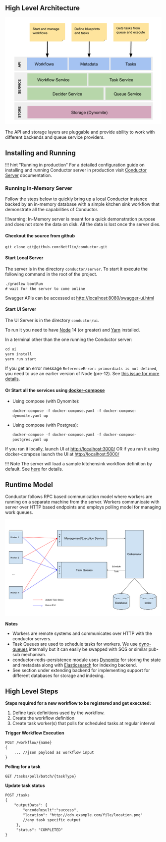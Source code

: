 ## High Level Architecture
![Architecture](img/conductor-architecture.png)

The API and storage layers are pluggable and provide ability to work with different backends and queue service providers.

## Installing and Running

!!! hint "Running in production"
	For a detailed configuration guide on installing and running Conductor server in production visit [Conductor Server](../server) documentation.

### Running In-Memory Server

Follow the steps below to quickly bring up a local Conductor instance backed by an in-memory database with a simple kitchen sink workflow that demonstrate all the capabilities of Conductor.

!!!warning:
	In-Memory server is meant for a quick demonstration purpose and does not store the data on disk.  All the data is lost once the server dies.

#### Checkout the source from github

```
git clone git@github.com:Netflix/conductor.git
```

#### Start Local Server

The server is in the directory `conductor/server`. To start it execute the following command in the root of the project.

```shell
./gradlew bootRun
# wait for the server to come online
```
Swagger APIs can be accessed at [http://localhost:8080/swagger-ui.html](http://localhost:8080/swagger-ui.html)

#### Start UI Server

The UI Server is in the directory `conductor/ui`.

To run it you need to have [Node](https://nodejs.org) 14 (or greater) and [Yarn](https://yarnpkg.com/) installed.

In a terminal other than the one running the Conductor server: 

```shell
cd ui
yarn install
yarn run start
```

If you get an error message `ReferenceError: primordials is not defined`, you need to use an earlier version of Node (pre-12). See [this issue for more details](https://github.com/Netflix/conductor/issues/1232).

#### Or Start all the services using [docker-compose](https://github.com/Netflix/conductor/blob/master/docker/docker-compose.yaml)
- Using compose (with Dynomite):
  ```shell
  docker-compose -f docker-compose.yaml -f docker-compose-dynomite.yaml up
  ```
- Using compose (with Postgres):
  ```shell
  docker-compose -f docker-compose.yaml -f docker-compose-postgres.yaml up
  ```

If you ran it locally, launch UI at [http://localhost:3000/](http://localhost:3000/) OR if you ran it using docker-compose launch the UI at [http://localhost:5000/](http://localhost:5000/)

!!! Note
	The server will load a sample kitchensink workflow definition by default.  See [here](../labs/kitchensink/) for details.

## Runtime Model
Conductor follows RPC based communication model where workers are running on a separate machine from the server. Workers communicate with server over HTTP based endpoints and employs polling model for managing work queues.

![name_for_alt](img/overview.png)

**Notes**

* Workers are remote systems and communicates over HTTP with the conductor servers.
* Task Queues are used to schedule tasks for workers.  We use [dyno-queues][1] internally but it can easily be swapped with SQS or similar pub-sub mechanism.
* conductor-redis-persistence module uses [Dynomite][2] for storing the state and metadata along with [Elasticsearch][3] for indexing backend.
* See section under extending backend for implementing support for different databases for storage and indexing.

[1]: https://github.com/Netflix/dyno-queues
[2]: https://github.com/Netflix/dynomite
[3]: https://www.elastic.co

## High Level Steps
**Steps required for a new workflow to be registered and get executed:**

1. Define task definitions used by the workflow.
2. Create the workflow definition
3. Create task worker(s) that polls for scheduled tasks at regular interval

**Trigger Workflow Execution**

```
POST /workflow/{name}
{
	... //json payload as workflow input
}
```

**Polling for a task**

```
GET /tasks/poll/batch/{taskType}
```
	
**Update task status**
	
```
POST /tasks
{
	"outputData": {
        "encodeResult":"success",
        "location": "http://cdn.example.com/file/location.png"
        //any task specific output
     },
     "status": "COMPLETED"
}
```
